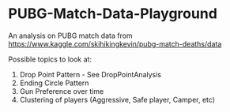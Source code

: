# PUBG-Match-Data-Playground

An analysis on PUBG match data from https://www.kaggle.com/skihikingkevin/pubg-match-deaths/data

Possible topics to look at:
  1. Drop Point Pattern - See DropPointAnalysis
  2. Ending Circle Pattern
  3. Gun Preference over time
  4. Clustering of players (Aggressive, Safe player, Camper, etc)
